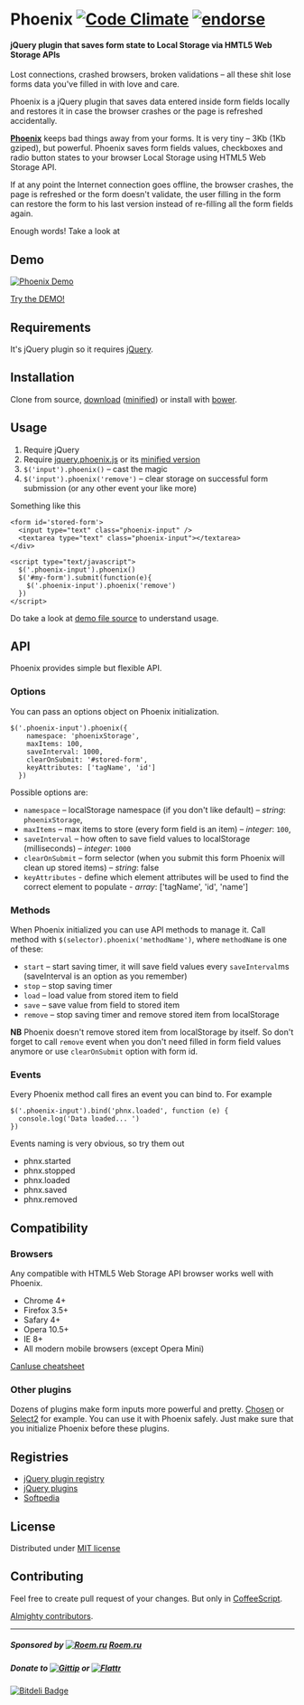 # Phoenix [![Code Climate](https://codeclimate.com/github/kugaevsky/jquery-phoenix.png)](https://codeclimate.com/github/kugaevsky/jquery-phoenix) [![endorse](https://api.coderwall.com/kugaevsky/endorsecount.png)](https://coderwall.com/kugaevsky)

#### jQuery plugin that saves form state to Local Storage via HMTL5 Web Storage APIs

Lost connections, crashed browsers, broken validations – all these
shit lose forms data you've filled in with love and care.

Phoenix is a jQuery plugin that saves data entered inside form fields
locally and restores it in case the browser crashes or the page is refreshed accidentally.

**[Phoenix](https://github.com/kugaevsky/jquery-phoenix/)** keeps
bad things away from your forms. It is very tiny – 3Kb (1Kb gziped),
but powerful. Phoenix saves form fields values, checkboxes and radio button states
to your browser Local Storage using HTML5 Web Storage API.

If at any point the Internet connection goes offline, the browser crashes,
the page is refreshed or the form doesn't validate, the user filling in the form
can restore the form to his last version instead of re-filling all the form fields again.

Enough words! Take a look at

## Demo

[![Phoenix Demo](http://kugaevsky.github.io/jquery-phoenix/demo.png)](http://kugaevsky.github.io/jquery-phoenix/)

[Try the DEMO!](http://kugaevsky.github.io/jquery-phoenix/)

## Requirements

It's jQuery plugin so it requires [jQuery](http://jquery.com/).

## Installation

Clone from source, [download](https://raw.github.com/kugaevsky/jquery-phoenix/master/jquery.phoenix.js) ([minified](https://raw.github.com/kugaevsky/jquery-phoenix/master/jquery.phoenix.min.js)) or install with [bower](http://bower.io).

## Usage

1. Require jQuery
2. Require [jquery.phoenix.js](https://raw.github.com/kugaevsky/jquery-phoenix/master/jquery.phoenix.js) or its [minified version](https://raw.github.com/kugaevsky/jquery-phoenix/master/jquery.phoenix.min.js)
3. `$('input').phoenix()` – cast the magic
4. `$('input').phoenix('remove')` – clear storage on successful form submission (or any other event your like more)

Something like this

    <form id='stored-form'>
      <input type="text" class="phoenix-input" />
      <textarea type="text" class="phoenix-input"></textarea>
    </div>

    <script type="text/javascript">
      $('.phoenix-input').phoenix()
      $('#my-form').submit(function(e){
        $('.phoenix-input').phoenix('remove')
      })
    </script>


Do take a look at [demo file source](https://github.com/kugaevsky/jquery-phoenix/blob/master/index.html) to understand usage.

## API

Phoenix provides simple but flexible API.

### Options

You can pass an options object on Phoenix initialization.

    $('.phoenix-input').phoenix({
        namespace: 'phoenixStorage',
        maxItems: 100,
        saveInterval: 1000,
        clearOnSubmit: '#stored-form',
        keyAttributes: ['tagName', 'id']
      })

Possible options are:

* `namespace` – localStorage namespace (if you don't like default) – *string*: `phoenixStorage`,
* `maxItems` – max items to store (every form field is an item) – *integer*: `100`,
* `saveInterval` – how often to save field values to localStorage (milliseconds) – *integer*: `1000`
* `clearOnSubmit` – form selector (when you submit this form Phoenix will clean up stored items) – *string*: false
* `keyAttributes` - define which element attributes will be used to find the correct element to populate - *array*: ['tagName', 'id', 'name']

### Methods

When Phoenix initialized you can use API methods to manage it.
Call method with `$(selector).phoenix('methodName')`, where `methodName` is one of these:

* `start` – start saving timer, it will save field values every `saveInterval`ms (saveInterval is an option as you remember)
* `stop` – stop saving timer
* `load` – load value from stored item to field
* `save` – save value from field to stored item
* `remove` – stop saving timer and remove stored item from localStorage

**NB** Phoenix doesn't remove stored item from localStorage by itself. So don't forget to call `remove` event when you don't need filled in form field values anymore or use `clearOnSubmit` option with form id.

### Events

Every Phoenix method call fires an event you can bind to.
For example

    $('.phoenix-input').bind('phnx.loaded', function (e) {
      console.log('Data loaded... ')
    })

Events naming is very obvious, so try them out

* phnx.started
* phnx.stopped
* phnx.loaded
* phnx.saved
* phnx.removed

## Compatibility

### Browsers

Any compatible with HTML5 Web Storage API browser works well with Phoenix.

* Chrome 4+
* Firefox 3.5+
* Safary 4+
* Opera 10.5+
* IE 8+
* All modern mobile browsers (except Opera Mini)

[CanIuse cheatsheet](http://caniuse.com/#feat=namevalue-storage)

### Other plugins

Dozens of plugins make form inputs more powerful and pretty. [Chosen](https://github.com/harvesthq/chosen) or [Select2](https://github.com/ivaynberg/select2) for example. You can use it with Phoenix safely. Just make sure that you initialize Phoenix before these plugins.

## Registries

* [jQuery plugin registry](http://plugins.jquery.com/phoenix/)
* [jQuery plugins](http://jquery-plugins.net/phoenix-jquery-plugin-to-save-form-fields-values)
* [Softpedia](http://webscripts.softpedia.com/script/Forms-and-Controls-C-C/jQuery-Phoenix-81924.html)

## License

Distributed under [MIT license](https://github.com/kugaevsky/jquery-phoenix/blob/master/LICENSE)

## Contributing

Feel free to create pull request of your changes. But only in [CoffeeScript](http://jashkenas.github.io/coffee-script/).

[Almighty contributors](https://github.com/kugaevsky/jquery-phoenix/graphs/contributors).

----

##### Sponsored by [![Roem.ru](http://roem.ru/bitrix/templates/2012/i/fav.ico)](http://roem.ru/) [Roem.ru](http://roem.ru/)

##### Donate to [![Gittip](https://www.gittip.com/assets/10.2.2/logo.png)](https://www.gittip.com/kugaevsky/) or [![Flattr](http://api.flattr.com/button/flattr-badge-large.png)](https://flattr.com/submit/auto?user_id=kugaevsky&url=https%3A%2F%2Fgithub.com%2Fkugaevsky%2Fjquery-phoenix)



[![Bitdeli Badge](https://d2weczhvl823v0.cloudfront.net/kugaevsky/jquery-phoenix/trend.png)](https://bitdeli.com/free "Bitdeli Badge")


